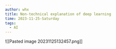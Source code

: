 ```yaml
---
author: whx
title: Non-technical explanation of deep learning
time: 2023-11-25-Saturday
tags:
  - AI
---
```

![[Pasted image 20231125132457.png]]